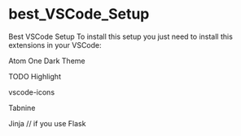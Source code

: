 # best_VSCode_Setup
Best VSCode Setup
To install this setup you just need to install this extensions in your VSCode:

Atom One Dark Theme

TODO Highlight

vscode-icons

Tabnine

Jinja // if you use Flask
